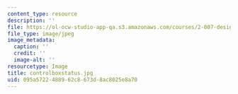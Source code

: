 ```yaml
---
content_type: resource
description: ''
file: https://ol-ocw-studio-app-qa.s3.amazonaws.com/courses/2-007-design-and-manufacturing-i-spring-2009/095a5722488962c8673d8ac8025e8a70_controlboxstatus.jpg
file_type: image/jpeg
image_metadata:
  caption: ''
  credit: ''
  image-alt: ''
resourcetype: Image
title: controlboxstatus.jpg
uid: 095a5722-4889-62c8-673d-8ac8025e8a70
---
```

